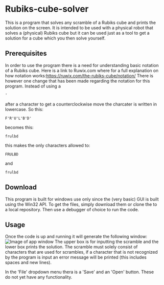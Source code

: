 # Rubiks-cube-solver

This is a program that solves any scramble of a Rubiks cube and prints the solution on the screen.
It is intended to be used with a physical robot that solves a (physical) Rubiks cube but it can be used just as a tool to get a solution for a cube which you then solve yourself.

## Prerequisites

In order to use the program there is a need for understanding basic notation of a Rubiks cube.
Here is a link to Ruwix.com where for a full explanation on how notation works:https://ruwix.com/the-rubiks-cube/notation/
There is however one change that has been made regarding the notation for this program.
Instead of using a
```
'
```
after a character to get a counterclockwise move the charcater is written in lowercase.
So this:
```
F'R'U'L'B'D'
```
becomes this:
```
frulbd
```
this makes the only characters allowed to:
```
FRULBD
```
and
```
frulbd
```

## Download

This program is built for windows use only since the (very basic) GUI is built using the Win32 API.
To get the files, simply download them or clone the to a local repository. Then use a debugger of choice to run the code.

## Usage

Once the code is up and running it will generate the following window:
![Image of app window](https://github.com/LucasGaddnas/Rubiks-cube-solver)
The upper box is for inputting the scramble and the lower box prints the solution.
The scramble must solely consist of characters that are used for scrambles, if a character that is not recognized by the program is input an error message will be printed (this includes spaces and new lines).

In the 'File' dropdown menu thera is a 'Save' and an 'Open' button. These do not yet have any functionality.
